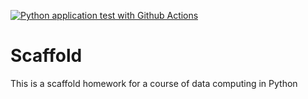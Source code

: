[![Python application test with Github Actions](https://github.com/Eddyneitor3339/scaffold/actions/workflows/main.yml/badge.svg)](https://github.com/Eddyneitor3339/scaffold/actions/workflows/main.yml)

# Scaffold
This is a scaffold homework for a course of data computing in Python
